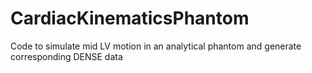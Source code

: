 # CardiacKinematicsPhantom
Code to simulate mid LV motion in an analytical phantom and generate corresponding DENSE data
